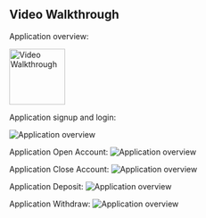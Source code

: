 
## Video Walkthrough

Application overview:

<img src='http://g.recordit.co/ykHhfGOrbR.gif' title='Video Walkthrough' width='100px'  alt='Video Walkthrough' />

Application signup and login:

<img src='http://g.recordit.co/YZdCgnwQw4.gif' title='Application overview' width='' alt='Application overview' />




Application Open Account:
<img src='http://g.recordit.co/5BvW7fd5w9.gif' title='Application overview' width='' alt='Application overview' />

Application Close Account:
<img src='http://g.recordit.co/VVvSpZqT4g.gif' title='Application overview' width='' alt='Application overview' />

Application Deposit:
<img src='http://g.recordit.co/MUrqfNU81s.gif' title='Application overview' width='' alt='Application overview' />

Application Withdraw:
<img src='http://g.recordit.co/Ov3qySWcxh.gif' title='Application overview' width='' alt='Application overview' />
